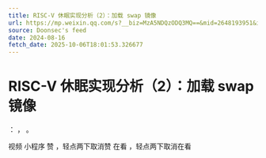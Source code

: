 ```yaml
---
title: RISC-V 休眠实现分析（2）：加载 swap 镜像
url: https://mp.weixin.qq.com/s?__biz=MzA5NDQzODQ3MQ==&mid=2648193951&idx=1&sn=bf5da6f126148b9bb164eb8c606d598a
source: Doonsec's feed
date: 2024-08-16
fetch_date: 2025-10-06T18:01:53.326677
---
```


# RISC-V 休眠实现分析（2）：加载 swap 镜像

：
，
。

视频
小程序
赞
，轻点两下取消赞
在看
，轻点两下取消在看